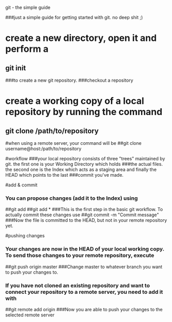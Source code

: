 
git - the simple guide

###just a simple guide for getting started with git. no deep shit ;)

# create a new directory, open it and perform a
## git init
###to create a new git repository.
###checkout a repository

# create a working copy of a local repository by running the command
## git clone /path/to/repository
#when using a remote server, your command will be
##git clone username@host:/path/to/repository

#workflow
###your local repository consists of three "trees" maintained by git. the first one is your Working Directory which holds ###the actual files. the second one is the Index which acts as a staging area and finally the HEAD which points to the last ###commit you've made.

#add & commit
### You can propose changes (add it to the Index) using
##git add <filename>
##git add *
###This is the first step in the basic git workflow. To actually commit these changes use
##git commit -m "Commit message"
###Now the file is committed to the HEAD, but not in your remote repository yet.

#pushing changes
### Your changes are now in the HEAD of your local working copy. To send those changes to your remote repository, execute
##git push origin master
###Change master to whatever branch you want to push your changes to.

### If you have not cloned an existing repository and want to connect your repository to a remote server, you need to add it with
##git remote add origin <server>
###Now you are able to push your changes to the selected remote server
